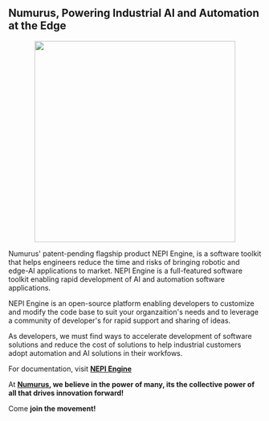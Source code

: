 ## Numurus, Powering Industrial AI and Automation at the Edge

<p align="center">
  <img src="https://github.com/numurus-nepi/.github/assets/140538444/3a4c4faf-a0f9-44cb-9a61-d949905cfd75" width="400px">
</p>

Numurus' patent-pending flagship product NEPI Engine, is a software toolkit that helps engineers reduce the time and risks of bringing robotic and edge-AI applications to market.  NEPI Engine is a full-featured software toolkit enabling rapid development of AI and automation software applications.

NEPI Engine is an open-source platform enabling developers to customize and modify the code base to suit your organzaition's needs and to leverage a community of developer's for rapid support and sharing of ideas.

As developers, we must find ways to accelerate development of software solutions and reduce the cost of solutions to help industrial customers adopt automation and AI solutions in their workfows.

For documentation, visit **[NEPI Engine](https://numurus.com/products-nepi-engine/)**

At **[Numurus](https://www.numurus.com), we believe in the power of many, its the collective power of all that drives innovation forward!**

Come **join the movement!**
